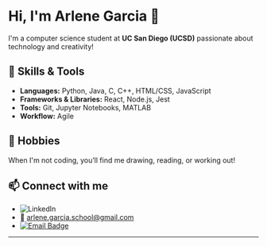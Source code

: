 # Hi, I'm Arlene Garcia 👋

I'm a computer science student at **UC San Diego (UCSD)** passionate about technology and creativity!

## 🚀 Skills & Tools
- **Languages:** Python, Java, C, C++, HTML/CSS, JavaScript
- **Frameworks & Libraries:** React, Node.js, Jest
- **Tools:** Git, Jupyter Notebooks, MATLAB
- **Workflow:** Agile

## 🎨 Hobbies
When I'm not coding, you’ll find me drawing, reading, or working out!

## 📫 Connect with me
- ![LinkedIn](https://www.linkedin.com/in/arlene-garcia-27260b296/)
- 📧 arlene.garcia.school@gmail.com
- [![Email Badge](https://img.shields.io/badge/Gmail-Contact_Me-green?style=flat-square&logo=gmail&logoColor=FFFFFF&labelColor=3A3B3C&color=62F1CD)](mailto:arlene.garcia.school@gmail.com)

---
<!--
**arlenecse/arlenecse** is a ✨ _special_ ✨ repository because its `README.md` (this file) appears on your GitHub profile.

Here are some ideas to get you started:

- 🔭 I’m currently working on ...
- 🌱 I’m currently learning ...
- 👯 I’m looking to collaborate on ...
- 🤔 I’m looking for help with ...
- 💬 Ask me about ...
- 📫 How to reach me: ...
- 😄 Pronouns: ...
- ⚡ Fun fact: ...
-->
